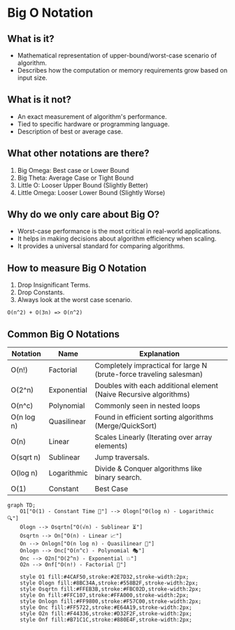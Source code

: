 # Big O Notation

## What is it?

- Mathematical representation of upper-bound/worst-case scenario of algorithm.
- Describes how the computation or memory requirements grow based on input size.

## What is it not?

- An exact measurement of algorithm's performance.
- Tied to specific hardware or programming language.
- Description of best or average case.

## What other notations are there?

1. Big Omega: Best case or Lower Bound
2. Big Theta: Average Case or Tight Bound
3. Little O: Looser Upper Bound (Slightly Better)
4. Little Omega: Looser Lower Bound (Slightly Worse)

## Why do we only care about Big O?

- Worst-case performance is the most critical in real-world applications.
- It helps in making decisions about algorithm efficiency when scaling.
- It provides a universal standard for comparing algorithms.

## How to measure Big O Notation

1. Drop Insignificant Terms.
2. Drop Constants.
3. Always look at the worst case scenario.

`O(n^2) + O(3n) => O(n^2)`

## Common Big O Notations

| Notation   | Name        | Explanation                                                         |
| ---------- | ----------- | ------------------------------------------------------------------- |
| O(n!)      | Factorial   | Completely impractical for large N (brute-force traveling salesman) |
| O(2^n)     | Exponential | Doubles with each additional element (Naive Recursive algorithms)   |
| O(n^c)     | Polynomial  | Commonly seen in nested loops                                       |
| O(n log n) | Quasilinear | Found in efficient sorting algorithms (Merge/QuickSort)             |
| O(n)       | Linear      | Scales Linearly (Iterating over array elements)                     |
| O(sqrt n)  | Sublinear   | Jump traversals.                                                    |
| O(log n)   | Logarithmic | Divide & Conquer algorithms like binary search.                     |
| O(1)       | Constant    | Best Case                                                           |

```mermaid
graph TD;
    O1["O(1) - Constant Time 🚀"] --> Ologn["O(log n) - Logarithmic 🔍"]
    Ologn --> Osqrtn["O(√n) - Sublinear ⏳"]
    Osqrtn --> On["O(n) - Linear 📈"]
    On --> Onlogn["O(n log n) - Quasilinear 🔄"]
    Onlogn --> Onc["O(n^c) - Polynomial 🎭"]
    Onc --> O2n["O(2^n) - Exponential 💥"]
    O2n --> Onf["O(n!) - Factorial 🛑"]

    style O1 fill:#4CAF50,stroke:#2E7D32,stroke-width:2px;
    style Ologn fill:#8BC34A,stroke:#558B2F,stroke-width:2px;
    style Osqrtn fill:#FFEB3B,stroke:#FBC02D,stroke-width:2px;
    style On fill:#FFC107,stroke:#FFA000,stroke-width:2px;
    style Onlogn fill:#FF9800,stroke:#F57C00,stroke-width:2px;
    style Onc fill:#FF5722,stroke:#E64A19,stroke-width:2px;
    style O2n fill:#F44336,stroke:#D32F2F,stroke-width:2px;
    style Onf fill:#B71C1C,stroke:#880E4F,stroke-width:2px;

```
